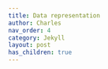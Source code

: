 ```yaml
---
title: Data representation
author: Charles
nav_order: 4
category: Jekyll
layout: post
has_children: true
---
```

